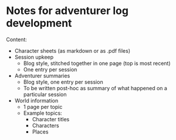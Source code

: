 # Notes for adventurer log development

Content:

- Character sheets (as markdown or as .pdf files)
- Session upkeep
  - Blog style, stitched together in one page (top is most recent)
  - One entry per session
- Adventurer summaries
  - Blog style, one entry per session
  - To be written post-hoc as summary of what happened on a particular session
- World information
  - 1 page per topic
  - Example topics:
    - Character titles
    - Characters
    - Places